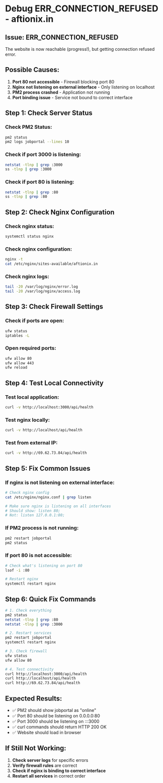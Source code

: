 # Debug ERR_CONNECTION_REFUSED - aftionix.in

## Issue: ERR_CONNECTION_REFUSED
The website is now reachable (progress!), but getting connection refused error.

## Possible Causes:
1. **Port 80 not accessible** - Firewall blocking port 80
2. **Nginx not listening on external interface** - Only listening on localhost
3. **PM2 process crashed** - Application not running
4. **Port binding issue** - Service not bound to correct interface

## Step 1: Check Server Status

### Check PM2 Status:
```bash
pm2 status
pm2 logs jobportal --lines 10
```

### Check if port 3000 is listening:
```bash
netstat -tlnp | grep :3000
ss -tlnp | grep :3000
```

### Check if port 80 is listening:
```bash
netstat -tlnp | grep :80
ss -tlnp | grep :80
```

## Step 2: Check Nginx Configuration

### Check nginx status:
```bash
systemctl status nginx
```

### Check nginx configuration:
```bash
nginx -t
cat /etc/nginx/sites-available/aftionix.in
```

### Check nginx logs:
```bash
tail -20 /var/log/nginx/error.log
tail -20 /var/log/nginx/access.log
```

## Step 3: Check Firewall Settings

### Check if ports are open:
```bash
ufw status
iptables -L
```

### Open required ports:
```bash
ufw allow 80
ufw allow 443
ufw reload
```

## Step 4: Test Local Connectivity

### Test local application:
```bash
curl -v http://localhost:3000/api/health
```

### Test nginx locally:
```bash
curl -v http://localhost/api/health
```

### Test from external IP:
```bash
curl -v http://69.62.73.84/api/health
```

## Step 5: Fix Common Issues

### If nginx is not listening on external interface:
```bash
# Check nginx config
cat /etc/nginx/nginx.conf | grep listen

# Make sure nginx is listening on all interfaces
# Should show: listen 80;
# Not: listen 127.0.0.1:80;
```

### If PM2 process is not running:
```bash
pm2 restart jobportal
pm2 status
```

### If port 80 is not accessible:
```bash
# Check what's listening on port 80
lsof -i :80

# Restart nginx
systemctl restart nginx
```

## Step 6: Quick Fix Commands

```bash
# 1. Check everything
pm2 status
netstat -tlnp | grep :80
netstat -tlnp | grep :3000

# 2. Restart services
pm2 restart jobportal
systemctl restart nginx

# 3. Check firewall
ufw status
ufw allow 80

# 4. Test connectivity
curl http://localhost:3000/api/health
curl http://localhost/api/health
curl http://69.62.73.84/api/health
```

## Expected Results:
- ✅ PM2 should show jobportal as "online"
- ✅ Port 80 should be listening on 0.0.0.0:80
- ✅ Port 3000 should be listening on :::3000
- ✅ curl commands should return HTTP 200 OK
- ✅ Website should load in browser

## If Still Not Working:
1. **Check server logs** for specific errors
2. **Verify firewall rules** are correct
3. **Check if nginx is binding to correct interface**
4. **Restart all services** in correct order

